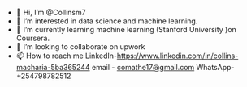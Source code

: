 - 👋 Hi, I’m @Collinsm7
- 👀 I’m interested in data science and machine learning. 
- 🌱 I’m currently learning machine learning (Stanford University )on Coursera.
- 💞️ I’m looking to collaborate on upwork 
- 📫 How to reach me LinkedIn-https://www.linkedin.com/in/collins-macharia-5ba365244
email - comathe17@gmail.com 
WhatsApp-+254798782512
<!---
Collinsm7/Collinsm7 is a ✨ special ✨ repository because its `README.md` (this file) appears on your GitHub profile.
You can click the Preview link to take a look at your changes.
--->
